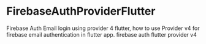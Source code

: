 # FirebaseAuthProviderFlutter
Firebase Auth Email login using provider 4 flutter, how to use Provider v4 for firebase email authentication in flutter app. firebase auth flutter provider v4
